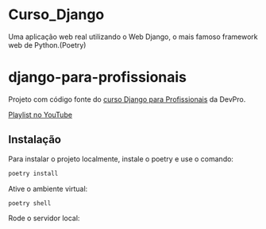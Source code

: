 # Curso_Django
Uma aplicação web real utilizando o Web Django, o mais famoso framework web de Python.(Poetry)

# django-para-profissionais
Projeto com código fonte do [curso Django para Profissionais](https://l.dev.pro.br/django-para-profissionais.) da DevPro.

[Playlist no YouTube](https://l.dev.pro.br/playlist-django-para-profissionais)

## Instalação

Para instalar o projeto localmente, instale o poetry e use o comando: 

```bash
poetry install
```

Ative o ambiente virtual:

```bash
poetry shell
```

Rode o servidor local:



